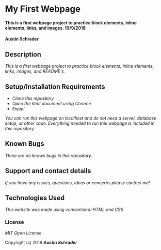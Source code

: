 # My First Webpage

#### This is a first webpage project to practice block elements, inline elements, links, and images. 10/9/2018

#### Austin Schrader

## Description

_This is a first webpage project to practice block elements, inline elements, links, images, and README's._

## Setup/Installation Requirements

* _Clone this repository_
* _Open the html document using Chrome_
* _Enjoy!_

_You can run this webpage on localhost and do not need a server, database setup, or other code. Everything needed to run this webpage is included in this repository._

## Known Bugs

_There are no known bugs in this repository._

## Support and contact details

_If you have any issues, questions, ideas or concerns please contact me!_

## Technologies Used

_This website was made using conventional HTML and CSS._

### License

*MIT Open License*

Copyright (c) 2018 **_Austin Schrader_**

